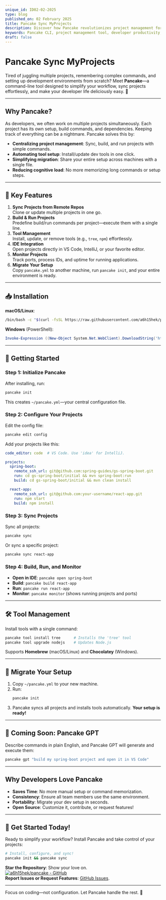 ```yaml
---
unique_id: ID02-02-2025
type: blog
published_on: 02 February 2025
title: Pancake Sync MyProjects
description: Discover how Pancake revolutionizes project management for developers juggling multiple projects. Learn how this powerful command-line tool centralizes tasks, automates tool setups, and simplifies environment migration—so you can focus on coding, not configuration. 
keywords: Pancake CLI, project management tool, developer productivity, automate setup, command-line tools, workflow optimization, sync projects, development environment, multi-project management
draft: false
---
```



# Pancake Sync MyProjects

Tired of juggling multiple projects, remembering complex commands, and setting up development environments from scratch? Meet **Pancake**—a command-line tool designed to simplify your workflow, sync projects effortlessly, and make your developer life deliciously easy. 🥞  

---

## Why Pancake?  

As developers, we often work on multiple projects simultaneously. Each project has its own setup, build commands, and dependencies. Keeping track of everything can be a nightmare. Pancake solves this by:  

- **Centralizing project management**: Sync, build, and run projects with simple commands.  
- **Automating tool setup**: Install/update dev tools in one click.  
- **Simplifying migration**: Share your entire setup across machines with a single file.  
- **Reducing cognitive load**: No more memorizing long commands or setup steps.  

---

## 🚀 Key Features  

1. **Sync Projects from Remote Repos**  
   Clone or update multiple projects in one go.  
2. **Build & Run Projects**  
   Predefine build/run commands per project—execute them with a single line.  
3. **Tool Management**  
   Install, update, or remove tools (e.g., `tree`, `npm`) effortlessly.  
4. **IDE Integration**  
   Open projects directly in VS Code, IntelliJ, or your favorite editor.  
5. **Monitor Projects**  
   Track ports, process IDs, and uptime for running applications.  
6. **Migrate Your Setup**  
   Copy `pancake.yml` to another machine, run `pancake init`, and your entire environment is ready.  

---

## 📥 Installation  

**macOS/Linux**:  
```bash  
/bin/bash -c "$(curl -fsSL https://raw.githubusercontent.com/a6h15hek/pancake/main/macos_linux.sh)" install  
```  

**Windows** (PowerShell):  
```powershell  
Invoke-Expression ((New-Object System.Net.WebClient).DownloadString('https://raw.githubusercontent.com/a6h15hek/pancake/main/windows.ps1')) install  
```  


---

## 🍳 Getting Started  

### Step 1: Initialize Pancake  
After installing, run:  
```bash  
pancake init  
```  
This creates `~/pancake.yml`—your central configuration file.  

### Step 2: Configure Your Projects  
Edit the config file:  
```bash  
pancake edit config  
```  
Add your projects like this:  
```yaml  
code_editor: code  # VS Code. Use 'idea' for IntelliJ.  

projects:  
  spring-boot:  
    remote_ssh_url: git@github.com:spring-guides/gs-spring-boot.git  
    run: cd gs-spring-boot/initial && mvn spring-boot:run  
    build: cd gs-spring-boot/initial && mvn clean install  

  react-app:  
    remote_ssh_url: git@github.com:your-username/react-app.git  
    run: npm start  
    build: npm install  
```  

### Step 3: Sync Projects  
Sync all projects:  
```bash  
pancake sync  
```  
Or sync a specific project:  
```bash  
pancake sync react-app  
```  

### Step 4: Build, Run, and Monitor  
- **Open in IDE**: ```pancake open spring-boot```  
- **Build**: ```pancake build react-app```  
- **Run**: ```pancake run react-app```  
- **Monitor**: ```pancake monitor``` (shows running projects and ports)  

---

## 🛠️ Tool Management  

Install tools with a single command:  
```bash  
pancake tool install tree      # Installs the 'tree' tool  
pancake tool upgrade nodejs    # Updates Node.js  
```  

Supports **Homebrew** (macOS/Linux) and **Chocolatey** (Windows).  

---

## 🔄 Migrate Your Setup  

1. Copy `~/pancake.yml` to your new machine.  
2. Run:  
   ```bash  
   pancake init  
   ```  
3. Pancake syncs all projects and installs tools automatically. **Your setup is ready!**  

---

## 🚧 Coming Soon: Pancake GPT  

Describe commands in plain English, and Pancake GPT will generate and execute them:  
```bash  
pancake gpt "build my spring-boot project and open it in VS Code"  
```  

---

## Why Developers Love Pancake  

- **Saves Time**: No more manual setup or command memorization.  
- **Consistency**: Ensure all team members use the same environment.  
- **Portability**: Migrate your dev setup in seconds.  
- **Open Source**: Customize it, contribute, or request features!  

---

## 🥞 Get Started Today!  

Ready to simplify your workflow? Install Pancake and take control of your projects:  

```bash  
# Install, configure, and sync!  
pancake init && pancake sync  
```  

**Star the Repository**: Show your love on. \
[![a6h15hek/pancake - GitHub](https://gh-card.dev/repos/a6h15hek/pancake.svg?fullname=)](https://github.com/a6h15hek/pancake)  
**Report Issues or Request Features**: [GitHub Issues](https://github.com/a6h15hek/pancake/issues).  

---  

Focus on coding—not configuration. Let Pancake handle the rest. 🚀  